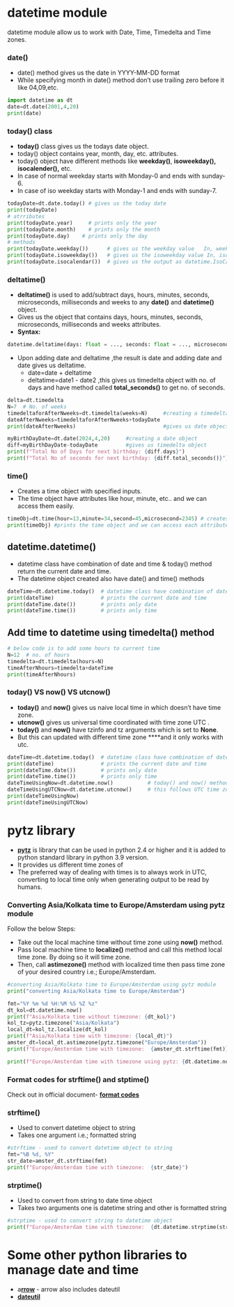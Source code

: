 # datetime module

datetime module allow us to work with Date, Time, Timedelta and Time zones.

### date()

- date() method gives us the date in YYYY-MM-DD format
- While specifying month in date() method don’t use trailing zero before it like 04,09,etc.

```python
import datetime as dt
date=dt.date(2001,4,20) 
print(date)
```

### today() class

- **today()** class gives us the todays date object.
- today() object contains year, month, day, etc. attributes.
- today() object have different methods like **weekday()**, **isoweekday(), isocalender(),** etc.
- In case of normal weekday starts with Monday-0 and ends with sunday-6.
- In case of iso weekday starts with Monday-1 and ends with sunday-7.

```python
todayDate=dt.date.today() # gives us the today date
print(todayDate)
# atrributes
print(todayDate.year)     # prints only the year
print(todayDate.month)    # prints only the month
print(todayDate.day)    # prints only the day
# methods
print(todayDate.weekday())      # gives us the weekday value   In, weekday starts withnMonday-0 and ends with sunday-6
print(todayDate.isoweekday())   # gives us the isoweekday value In, isoweekday starts withnMonday-1 and ends with sunday-7
print(todayDate.isocalendar())  # gives us the output as datetime.IsoCalendarDate(year=2023, week=33, weekday=5) and it consists of how many weeks completed and isoweekday of today date
```

### deltatime()

- **deltatime()** is used to add/subtract days, hours, minutes, seconds, microseconds, milliseconds and weeks to any **date()** and **datetime()** object.
- Gives us the object that contains days, hours, minutes, seconds, microseconds, milliseconds and weeks attributes.
- **Syntax:**

```python
datetime.deltatime(days: float = ..., seconds: float = ..., microseconds: float = ..., milliseconds: float = ..., minutes: float = ..., hours: float = ..., weeks: float = ...) -> timedelta
```

- Upon adding date and deltatime ,the result is date and adding date and date gives us deltatime.
    - date=date + deltatime
    - deltatime=date1 - date2  ,this gives us timedelta object with no. of days and have method called **total_seconds()** to get no. of seconds.

```python
delta=dt.timedelta
N=7  # No. of weeks
timedeltaforAfterNweeks=dt.timedelta(weeks=N)     #creating a timedelta object with N weeks
dateAfterNweeks=timedeltaforAfterNweeks+todayDate             
print(dateAfterNweeks)                            #gives us date object of after N weeks

myBirthDayDate=dt.date(2024,4,20)     #creating a date object
diff=myBirthDayDate-todayDate         #gives us timedelta object
print(f"Total No of Days for next birthday: {diff.days}")
print(f"Total No of seconds for next birthday: {diff.total_seconds()}")
```

### time()

- Creates a time object with specified inputs.
- The time object have attributes like hour, minute, etc.. and we can access them easily.

```python
timeObj=dt.time(hour=13,minute=34,second=45,microsecond=2345) # creates a time object with specified inputs.
print(timeObj) #prints the time object and we can access each attributes also like hour,minute,etc..
```

## datetime.datetime()

- datetime class have combination of date and time & today() method return the current date and time.
- The datetime object created also have date() and time() methods

```python
dateTime=dt.datetime.today()  # datetime class have combination of date and time & today() method return the current date and time.
print(dateTime)               # prints the current date and time
print(dateTime.date())        # prints only date
print(dateTime.time())        # prints only time
```

## Add time to datetime using timedelta() method

```python
# below code is to add some hours to current time
N=12  # no. of hours
timedelta=dt.timedelta(hours=N)
timeAfterNhours=timedelta+dateTime
print(timeAfterNhours)
```

### today() VS now() VS utcnow()

- **today()** and **now()** gives us naive local time in which doesn’t have time zone.
- **utcnow()** gives us universal time coordinated with time zone UTC .
- **today()** and **now()** have tzinfo and tz arguments which is set to **None**.
- But this can updated with different time zone ****and it only works with utc.

```python
dateTime=dt.datetime.today()  # datetime class have combination of date and time & today() method return the current date and time.
print(dateTime)               # prints the current date and time
print(dateTime.date())        # prints only date
print(dateTime.time())        # prints only time
dateTimeUsingNow=dt.datetime.now()           # today() and now() methods gives us same time.
dateTimeUsingUTCNow=dt.datetime.utcnow()     # this follows UTC time zone
print(dateTimeUsingNow)
print(dateTimeUsingUTCNow)
```

# pytz library

- **[pytz](https://pypi.org/project/pytz/)** is library that can be used in python 2.4 or higher and it is added to python standard library in python 3.9 version.
- It provides us different time zones of
- The preferred way of dealing with times is to always work in UTC, converting to local time only when generating output to be read by humans.

### Converting Asia/Kolkata time to Europe/Amsterdam using pytz module

Follow the below Steps:

- Take out the local machine time without time zone using **now()** method.
- Pass local machine time to **localize()** method and call this method local time zone. By doing so it will time zone.
- Then, call **astimezone()** method with localized time then pass time zone of your desired country i.e.; Europe/Amsterdam.

```python
#converting Asia/Kolkata time to Europe/Amsterdam using pytz module
print("converting Asia/Kolkata time to Europe/Amsterdam")

fmt="%Y %m %d %H:%M %S %Z %z"
dt_kol=dt.datetime.now()
print(f"Asia/Kolkata time without timezone: {dt_kol}")
kol_tz=pytz.timezone("Asia/Kolkata")
local_dt=kol_tz.localize(dt_kol)
print(f"Asia/Kolkata time with timezone: {local_dt}")
amster_dt=local_dt.astimezone(pytz.timezone("Europe/Amsterdam"))
print(f"Europe/Amsterdam time with timezone:  {amster_dt.strftime(fmt)}")

print(f"Europe/Amsterdam time with timezone using pytz: {dt.datetime.now(pytz.timezone('Europe/Amsterdam'))}")
```

### Format codes for strftime() and stptime()

Check out in official document- [**format codes**](https://docs.python.org/3/library/datetime.html#strftime-and-strptime-format-codes)

### strftime()

- Used to convert datetime object to string
- Takes one argument i.e.; formatted string

```python
#strftime - used to convert datetime object to string
fmt="%B %d, %Y"
str_date=amster_dt.strftime(fmt)
print(f"Europe/Amsterdam time with timezone:  {str_date}")
```

### strptime()

- Used to convert from string to date time object
- Takes two arguments one is datetime string and other is formatted string

```python
#strptime - used to convert string to datetime object
print(f"Europe/Amsterdam time with timezone:  {dt.datetime.strptime(str_date,fmt)}")
```

# Some other python libraries to manage date and time

- a[**rrow**](https://arrow.readthedocs.io/en/latest/) - arrow also includes dateutil
- [**dateutil**](https://dateutil.readthedocs.io/en/stable/)
